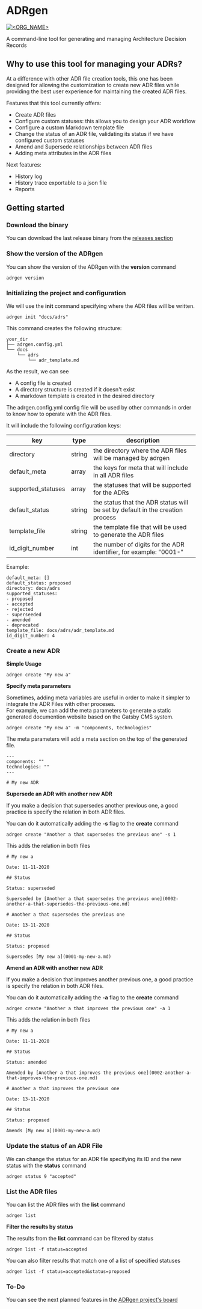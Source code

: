 # ADRgen

[![<ORG_NAME>](https://circleci.com/gh/asiermarques/adrgen.svg?style=svg)](https://circleci.com/gh/asiermarques/adrgen) 

A command-line tool for generating and managing Architecture Decision Records

## Why to use this tool for managing your ADRs?

At a difference with other ADR file creation tools, this one has been designed for allowing the customization to
create new ADR files while providing the best user experience for maintaining the created ADR files.

Features that this tool currently offers:

* Create ADR files
* Configure custom statuses: this allows you to design your ADR workflow
* Configure a custom Markdown template file
* Change the status of an ADR file, validating its status if we have configured custom statuses
* Amend and Supersede relationships between ADR files
* Adding meta attributes in the ADR files

Next features:

* History log
* History trace exportable to a json file
* Reports


## Getting started

### Download the binary
You can download the last release binary from the [releases section](https://github.com/asiermarques/adrgen/releases/latest)


### Show the version of the ADRgen

You can show the version of the ADRgen with the **version** command

```
adrgen version
```

### Initializing the project and configuration

We will use the **init** command specifying where the ADR files will be written.

```
adrgen init "docs/adrs"
```

This command creates the following structure:

```
your_dir
├── adrgen.config.yml
└── docs
    └── adrs
        └── adr_template.md
```

As the result, we can see
* A config file is created
* A directory structure is created if it doesn't exist
* A markdown template is created in the desired directory


The adrgen.config.yml config file will be used by other commands in order to know how to operate with the ADR files.

It will include the following configuration keys:

| key                | type       | description                                                                   |
|--------------------|------------|-------------------------------------------------------------------------------|
| directory          | string     | the directory where the ADR files will be managed by adrgen                   |
| default_meta       | array      | the keys for meta that will include in all ADR files                          |
| supported_statuses | array      | the statuses that will be supported for the ADRs                              |
| default_status     | string     | the status that the ADR status will be set by default in the creation process |
| template_file      | string     | the template file that will be used to generate the ADR files                 |
| id_digit_number    | int        | the number of digits for the ADR identifier, for example: "0001-"             |

Example:

````
default_meta: []
default_status: proposed
directory: docs/adrs
supported_statuses:
- proposed
- accepted
- rejected
- superseeded
- amended
- deprecated
template_file: docs/adrs/adr_template.md
id_digit_number: 4
````

### Create a new ADR

**Simple Usage**

```
adrgen create "My new a"
```

**Specify meta parameters**

Sometimes, adding meta variables are useful in order to make it simpler to integrate the ADR Files with other proceses.  
For example, we can add the meta parameters to generate a static generated documention website based on the Gatsby CMS system.

```
adrgen create "My new a" -m "components, technologies"
```

The meta parameters will add a meta section on the top of the generated file.
```
---
components: ""
technologies: ""
---

# My new ADR
```

**Supersede an ADR with another new ADR**

If you make a decision that supersedes another previous one, a good practice is specify the relation in both ADR files.

You can do it automatically adding the **-s** flag to the **create** command

```
adrgen create "Another a that supersedes the previous one" -s 1
```

This adds the relation in both files

```
# My new a

Date: 11-11-2020

## Status

Status: superseded

Superseded by [Another a that supersedes the previous one](0002-another-a-that-supersedes-the-previous-one.md)
```

```
# Another a that supersedes the previous one

Date: 13-11-2020

## Status

Status: proposed

Supersedes [My new a](0001-my-new-a.md)
```

**Amend an ADR with another new ADR**

If you make a decision that improves another previous one, a good practice is specify the relation in both ADR files.

You can do it automatically adding the **-a** flag to the **create** command

```
adrgen create "Another a that improves the previous one" -a 1
```

This adds the relation in both files

```
# My new a

Date: 11-11-2020

## Status

Status: amended

Amended by [Another a that improves the previous one](0002-another-a-that-improves-the-previous-one.md)
```

```
# Another a that improves the previous one

Date: 13-11-2020

## Status

Status: proposed

Amends [My new a](0001-my-new-a.md)
```

### Update the status of an ADR File

We can change the status for an ADR file specifying its ID and the new status with the **status** command

```
adrgen status 9 "accepted"
```

### List the ADR files

You can list the ADR files with the **list** command

```
adrgen list
```

**Filter the results by status**

The results from the **list** command can be filtered by status

```
adrgen list -f status=accepted
```

You can also filter results that match one of a list of specified statuses

```
adrgen list -f status=accepted&status=proposed
```



### To-Do

You can see the next planned features in the [ADRgen project's board](https://github.com/asiermarques/adrgen/projects/1)
